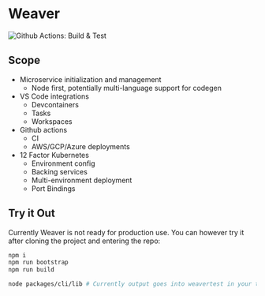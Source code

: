 # Weaver

![Github Actions: Build & Test](https://github.com/jharrilim/weaver/workflows/Node%20CI/badge.svg)

## Scope

- Microservice initialization and management
  - Node first, potentially multi-language support for codegen
- VS Code integrations
  - Devcontainers
  - Tasks
  - Workspaces
- Github actions
  - CI
  - AWS/GCP/Azure deployments
- 12 Factor Kubernetes
  - Environment config
  - Backing services
  - Multi-environment deployment
  - Port Bindings

## Try it Out

Currently Weaver is not ready for production use. You can however try it after cloning the project and entering the repo:

```sh
npm i
npm run bootstrap
npm run build

node packages/cli/lib # Currently output goes into weavertest in your temp dir.
```
